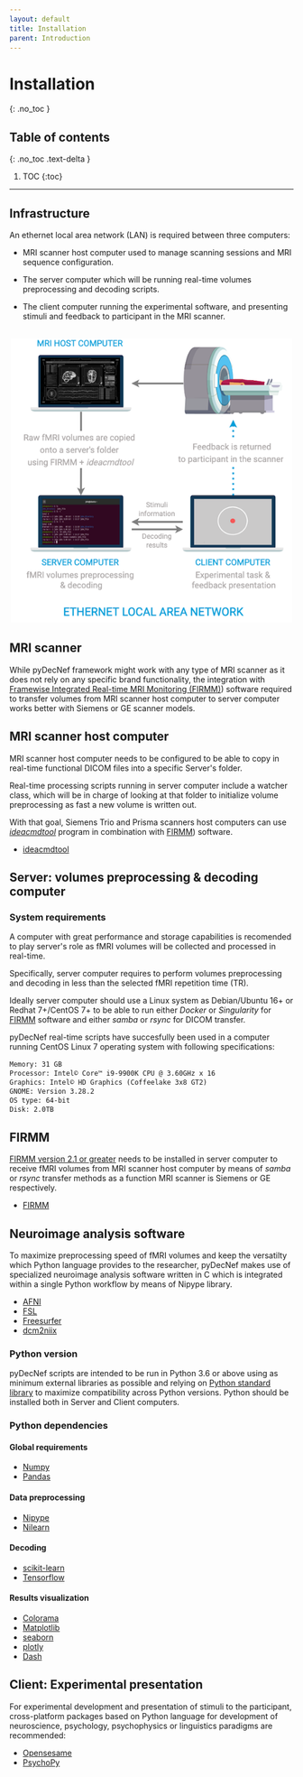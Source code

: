 ```yaml
---
layout: default
title: Installation
parent: Introduction
---
```


# Installation
{: .no_toc }

## Table of contents
{: .no_toc .text-delta }

1. TOC
{:toc}

---

## Infrastructure

An ethernet local area network (LAN) is required between three computers: 

- MRI scanner host computer used to manage scanning sessions and MRI sequence configuration.

- The server computer which will be running real-time volumes preprocessing and decoding scripts.

- The client computer running the experimental software, and presenting stimuli and feedback to participant in the MRI scanner.

<center>
<br>
<img src="../../assets/images/ethernet_lan.png" alt="Ethernet Local Area Network Diagram" width="500">
</center>

## MRI scanner

While pyDecNef framework might work with any type of MRI scanner as it does not rely on any specific brand functionality, the integration with <a href="https://firmm.readthedocs.io/en/3.2/installation/" target="_blank">Framewise Integrated Real-time MRI Monitoring (FIRMM)</a>) software required to transfer volumes from MRI scanner host computer to server computer works better with Siemens or GE scanner models.

## MRI scanner host computer

MRI scanner host computer needs to be configured to be able to copy in real-time functional DICOM files into a specific Server's folder. 

Real-time processing scripts running in server computer include a watcher class, which will be in charge of looking at that folder to initialize volume preprocessing as fast a new volume is written out.

With that goal, Siemens Trio and Prisma scanners host computers can use *<a href="https://firmm.readthedocs.io/en/3.2/siemens_ideacmdtool/" target="_blank">ideacmdtool</a>* program in combination with <a href="https://firmm.readthedocs.io/en/3.2/installation/" target="_blank">FIRMM</a>) software.

- <a href="https://firmm.readthedocs.io/en/3.2/siemens_ideacmdtool/" target="_blank">ideacmdtool</a>

## Server: volumes preprocessing & decoding computer

### System requirements

A computer with great performance and storage capabilities is recomended to play server's role as fMRI volumes will be collected and processed in real-time. 

Specifically, server computer requires to perform volumes preprocessing and decoding in less than the selected fMRI repetition time (TR).

Ideally server computer should use a Linux system as Debian/Ubuntu 16+ or Redhat 7+/CentOS 7+ to be able to run either *Docker* or *Singularity* for <a href="https://firmm.readthedocs.io/en/3.2/installation/" target="_blank">FIRMM</a> software and either *samba* or *rsync* for DICOM transfer.

pyDecNef real-time scripts have succesfully been used in a computer running CentOS Linux 7 operating system with following specifications:

    Memory: 31 GB
    Processor: Intel© Core™ i9-9900K CPU @ 3.60GHz x 16
    Graphics: Intel© HD Graphics (Coffeelake 3x8 GT2)
    GNOME: Version 3.28.2
    OS type: 64-bit
    Disk: 2.0TB

## FIRMM

<a href="https://firmm.readthedocs.io/en/3.2/installation/" target="_blank">FIRMM version 2.1 or greater</a> needs to be installed in server computer to receive fMRI volumes from MRI scanner host computer by means of *samba* or *rsync* transfer methods as a function MRI scanner is Siemens or GE respectively.

- <a href="https://firmm.readthedocs.io/en/3.2/installation/" target="_blank">FIRMM</a>

## Neuroimage analysis software

To maximize preprocessing speed of fMRI volumes and keep the versatilty which Python language provides to the researcher, pyDecNef makes use of specialized neuroimage analysis software written in C which is integrated within a single Python workflow by means of Nipype library.

- <a href="https://afni.nimh.nih.gov/pub/dist/doc/htmldoc/background_install/main_toc.html" target="_blank">AFNI</a>
- <a href="https://fsl.fmrib.ox.ac.uk/fsl/fslwiki/FslInstallation" target="_blank">FSL</a>
- <a href="https://surfer.nmr.mgh.harvard.edu/fswiki/DownloadAndInstall" target="_blank">Freesurfer</a>
- <a href="https://www.nitrc.org/plugins/mwiki/index.php/dcm2nii:MainPage" target="_blank">dcm2niix</a>

### Python version

pyDecNef scripts are intended to be run in Python 3.6 or above using as minimum external libraries as possible and relying on [Python standard library](https://docs.python.org/3/library/) to maximize compatibility across Python versions. Python should be installed both in Server and Client computers.

### Python dependencies

#### Global requirements

- <a href="https://numpy.org/" target="_blank">Numpy</a>
- <a href="https://pandas.pydata.org/" target="_blank">Pandas</a>

#### Data preprocessing

- <a href="https://nipype.readthedocs.io/en/latest/" target="_blank">Nipype</a>
- <a href="https://nilearn.github.io/stable/index.html" target="_blank">Nilearn</a>

#### Decoding

- <a href="https://scikit-learn.org/stable/" target="_blank">scikit-learn</a>
- <a href="https://www.tensorflow.org/" target="_blank">Tensorflow</a>

#### Results visualization

- <a href="https://pypi.org/project/colorama/" target="_blank">Colorama</a>
- <a href="https://matplotlib.org/" target="_blank">Matplotlib</a>
- <a href="https://seaborn.pydata.org/" target="_blank">seaborn</a>
- <a href="https://plotly.com/python/getting-started/" target="_blank">plotly</a>
- <a href="https://dash.plotly.com/installation" target="_blank">Dash</a>

## Client: Experimental presentation

For experimental development and presentation of stimuli to the participant, cross-platform packages based on Python language for development of neuroscience, psychology, psychophysics or linguistics paradigms are recommended:

- <a href="https://osdoc.cogsci.nl/" target="_blank">Opensesame</a>
- <a href="https://www.psychopy.org/" target="_blank">PsychoPy</a>